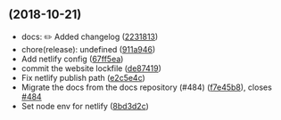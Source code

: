 ## (2018-10-21)

- docs: ✏️ Added changelog ([2231813](https://github.com/js-accounts/accounts/commit/2231813))
- chore(release): undefined ([911a946](https://github.com/js-accounts/accounts/commit/911a946))
- Add netlify config ([67ff5ea](https://github.com/js-accounts/accounts/commit/67ff5ea))
- commit the website lockfile ([de87419](https://github.com/js-accounts/accounts/commit/de87419))
- Fix netlify publish path ([e2c5e4c](https://github.com/js-accounts/accounts/commit/e2c5e4c))
- Migrate the docs from the docs repository (#484) ([f7e45b8](https://github.com/js-accounts/accounts/commit/f7e45b8)), closes [#484](https://github.com/js-accounts/accounts/issues/484)
- Set node env for netlify ([8bd3d2c](https://github.com/js-accounts/accounts/commit/8bd3d2c))
